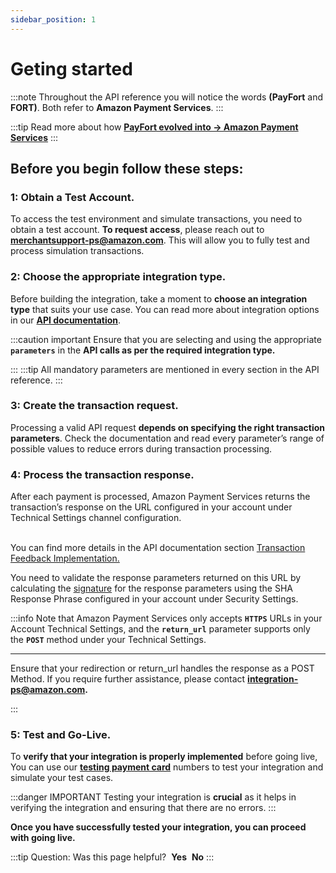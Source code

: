 ```yaml
---
sidebar_position: 1
---
```


# Geting started

:::note
Throughout the API reference you will notice the words **(PayFort** and **FORT)**. Both refer to **Amazon Payment Services**.
:::

:::tip
Read more about how [**PayFort evolved into → Amazon Payment Services**](https://paymentservices.amazon.com/docs/EN/13.html)
:::

## Before you begin follow these steps:

### 1: Obtain a Test Account.
To access the test environment and simulate transactions, you need to obtain a test account. **To request access**, please reach out to **merchantsupport-ps@amazon.com**. This will allow you to fully test and process simulation transactions.

### 2: Choose the appropriate integration type.
Before building the integration, take a moment to **choose an integration type** that suits your use case. You can read more about integration options in our [**API documentation**](https://paymentservices.amazon.com/docs/EN/22.html). 


:::caution important
Ensure that you are selecting and using the appropriate **`parameters`** in the **API calls as per the required integration type.**

:::
:::tip
All mandatory parameters are mentioned in every section in the API reference.
:::


### 3: Create the transaction request.
Processing a valid API request **depends on specifying the right transaction parameters**. Check the documentation and read every parameter’s range of possible values to reduce errors during transaction processing.

### 4: Process the transaction response.
After each payment is processed, Amazon Payment Services returns the transaction’s response on the URL configured in your account under Technical Settings channel configuration.<br></br>


You can find more details in the API documentation section [Transaction Feedback Implementation.](#transaction-feedback-implementation")

You need to validate the response parameters returned on this URL by calculating the [signature](#signature) for the response parameters using the SHA Response Phrase configured in your account under Security Settings.

:::info 
Note that Amazon Payment Services only accepts **`HTTPS`** URLs in your Account Technical Settings, and the **`return_url`** parameter supports only the **`POST`** method under your Technical Settings. 

---
Ensure that your redirection or return_url handles the response as a POST Method. If you require further assistance, please contact **integration-ps@amazon.com.**

:::


### 5: Test and Go-Live.

To **verify that your integration is properly implemented** before going live, You can use our [**testing payment card**](https://paymentservices.amazon.com/docs/EN/12.html) numbers to test your integration and simulate your test cases.

:::danger IMPORTANT 
Testing your integration is **crucial** as it helps in verifying the integration and ensuring that there are no errors.
:::

**Once you have successfully tested your integration, you can proceed with going live.**


:::tip Question:
Was this page helpful?&nbsp; **Yes** &nbsp;**No**
:::